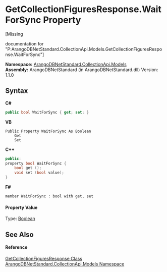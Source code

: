 # GetCollectionFiguresResponse.WaitForSync Property 
 

\[Missing <summary> documentation for "P:ArangoDBNetStandard.CollectionApi.Models.GetCollectionFiguresResponse.WaitForSync"\]

**Namespace:**&nbsp;<a href="eddef630-2e74-9b99-ee5b-91305adea48b">ArangoDBNetStandard.CollectionApi.Models</a><br />**Assembly:**&nbsp;ArangoDBNetStandard (in ArangoDBNetStandard.dll) Version: 1.1.0

## Syntax

**C#**<br />
``` C#
public bool WaitForSync { get; set; }
```

**VB**<br />
``` VB
Public Property WaitForSync As Boolean
	Get
	Set
```

**C++**<br />
``` C++
public:
property bool WaitForSync {
	bool get ();
	void set (bool value);
}
```

**F#**<br />
``` F#
member WaitForSync : bool with get, set

```


#### Property Value
Type: <a href="https://docs.microsoft.com/dotnet/api/system.boolean" target="_blank" rel="noopener noreferrer">Boolean</a>

## See Also


#### Reference
<a href="fde7f7fe-97a5-d828-f355-47528ae88e00">GetCollectionFiguresResponse Class</a><br /><a href="eddef630-2e74-9b99-ee5b-91305adea48b">ArangoDBNetStandard.CollectionApi.Models Namespace</a><br />